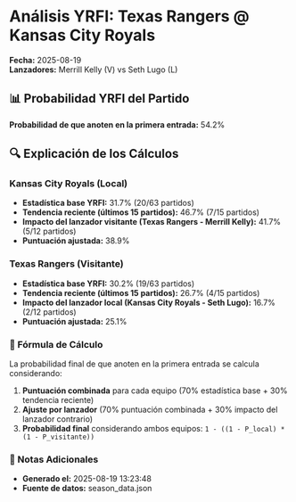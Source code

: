 # Análisis YRFI: Texas Rangers @ Kansas City Royals

**Fecha:** 2025-08-19  
**Lanzadores:** Merrill Kelly (V) vs Seth Lugo (L)

## 📊 Probabilidad YRFI del Partido

**Probabilidad de que anoten en la primera entrada:** 54.2%

## 🔍 Explicación de los Cálculos

### Kansas City Royals (Local)
- **Estadística base YRFI:** 31.7% (20/63 partidos)
- **Tendencia reciente (últimos 15 partidos):** 46.7% (7/15 partidos)
- **Impacto del lanzador visitante (Texas Rangers - Merrill Kelly):** 41.7% (5/12 partidos)
- **Puntuación ajustada:** 38.9%

### Texas Rangers (Visitante)
- **Estadística base YRFI:** 30.2% (19/63 partidos)
- **Tendencia reciente (últimos 15 partidos):** 26.7% (4/15 partidos)
- **Impacto del lanzador local (Kansas City Royals - Seth Lugo):** 16.7% (2/12 partidos)
- **Puntuación ajustada:** 25.1%

### 📝 Fórmula de Cálculo

La probabilidad final de que anoten en la primera entrada se calcula considerando:
1. **Puntuación combinada** para cada equipo (70% estadística base + 30% tendencia reciente)
2. **Ajuste por lanzador** (70% puntuación combinada + 30% impacto del lanzador contrario)
3. **Probabilidad final** considerando ambos equipos: `1 - ((1 - P_local) * (1 - P_visitante))`

### 📌 Notas Adicionales

- **Generado el:** 2025-08-19 13:23:48
- **Fuente de datos:** season_data.json
